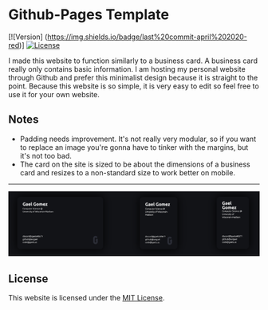 Github-Pages Template
=== 
[![Version] (https://img.shields.io/badge/last%20commit-april%202020-red)]
[![License](https://img.shields.io/badge/license-MIT-green.svg)](LICENSE)

I made this website to function similarly to a business card. A business card really only contains basic information. I am hosting my personal website through Github and prefer this minimalist design because it is straight to the point. Because this website is so simple, it is very easy to edit so feel free to use it for your own website. 

## Notes

* Padding needs improvement. It's not really very modular, so if you want to replace an image you're gonna have to tinker with the margins, but it's not too bad.
* The card on the site is sized to be about the dimensions of a business card and resizes to a non-standard size to work better on mobile.
* * *
<a href="https://gaels.me">
	<img src="./screenshot.png" alt="Screenshot" />
</a>

## License

This website is licensed under the [MIT License](https://github.com/avigael/github-pages/blob/master/LICENSE).
